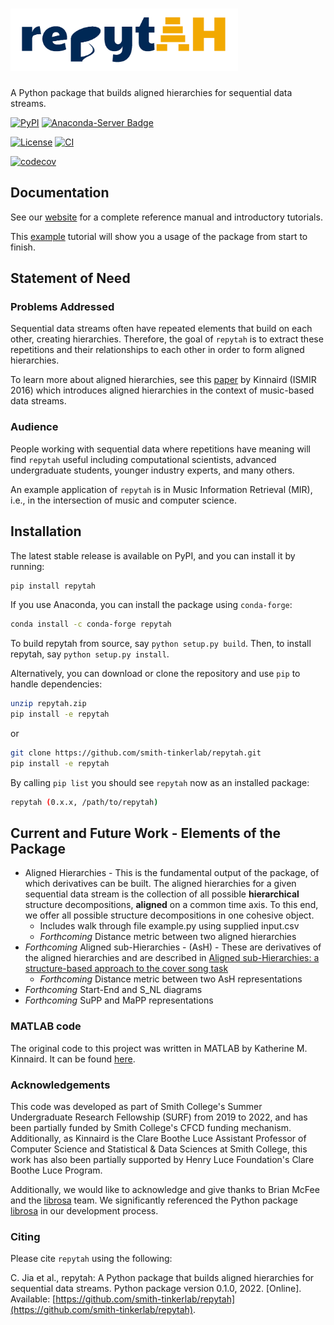 # <img alt="repytah" src="branding/repytah_logo.png" height="100">

A Python package that builds aligned hierarchies for sequential data streams.

[![PyPI](https://img.shields.io/pypi/v/repytah.svg)](https://pypi.python.org/pypi/repytah)
[![Anaconda-Server Badge](https://anaconda.org/conda-forge/repytah/badges/version.svg)](https://anaconda.org/conda-forge/repytah)

[![License](https://img.shields.io/pypi/l/repytah.svg)](https://github.com/smith-tinkerlab/repytah/blob/main/LICENSE.md)
[![CI](https://github.com/smith-tinkerlab/repytah/actions/workflows/check_repytah.yml/badge.svg)](https://github.com/smith-tinkerlab/repytah/actions/workflows/check_repytah.yml)

[![codecov](https://codecov.io/gh/tinkerlab/repytah/branch/main/graph/badge.svg?token=ULWnUHaIJC)](https://codecov.io/gh/tinkerlab/repytah)

## Documentation

See our [website](https://repytah.readthedocs.io/en/latest/index.html) for a complete reference manual and introductory tutorials.

This [example](https://repytah.readthedocs.io/en/latest/example_vignette.html) tutorial will show you a usage of the package from start to finish.

## Statement of Need

### Problems Addressed

Sequential data streams often have repeated elements that build on each other, creating hierarchies. Therefore, the goal of `repytah` is to extract these repetitions and their relationships to each other in order to form aligned hierarchies.

To learn more about aligned hierarchies, see this [paper](https://s18798.pcdn.co/ismir2016/wp-content/uploads/sites/2294/2016/07/020_Paper.pdf) by Kinnaird (ISMIR 2016) which introduces aligned hierarchies in the context of music-based data streams.

### Audience

People working with sequential data where repetitions have meaning will find `repytah` useful including computational scientists, advanced undergraduate students, younger industry experts, and many others.

An example application of `repytah` is in Music Information Retrieval (MIR), i.e., in the intersection of music and computer science.

## Installation

The latest stable release is available on PyPI, and you can install it by running:

```bash
pip install repytah
```

If you use Anaconda, you can install the package using `conda-forge`:

```bash
conda install -c conda-forge repytah
```

To build repytah from source, say `python setup.py build`.
Then, to install repytah, say `python setup.py install`.

Alternatively, you can download or clone the repository and use `pip` to handle dependencies:

```bash
unzip repytah.zip
pip install -e repytah
```

or

```bash
git clone https://github.com/smith-tinkerlab/repytah.git
pip install -e repytah
```

By calling `pip list` you should see `repytah` now as an installed package:

```bash
repytah (0.x.x, /path/to/repytah)
```

## Current and Future Work - Elements of the Package

* Aligned Hierarchies - This is the fundamental output of the package, of which derivatives can be built. The aligned hierarchies for a given sequential data stream is the collection of all possible **hierarchical** structure decompositions, **aligned** on a common time axis. To this end, we offer all possible structure decompositions in one cohesive object.
  * Includes walk through file example.py using supplied input.csv
  * _Forthcoming_ Distance metric between two aligned hierarchies
* _Forthcoming_ Aligned sub-Hierarchies - (AsH) - These are derivatives of the aligned hierarchies and are described in [Aligned sub-Hierarchies: a structure-based approach to the cover song task](http://ismir2018.ircam.fr/doc/pdfs/81_Paper.pdf)
  * _Forthcoming_ Distance metric between two AsH representations
* _Forthcoming_ Start-End and S_NL diagrams
* _Forthcoming_ SuPP and MaPP representations

### MATLAB code

The original code to this project was written in MATLAB by Katherine M. Kinnaird. It can be found [here](https://github.com/kmkinnaird/ThesisCode).

### Acknowledgements

This code was developed as part of Smith College's Summer Undergraduate Research Fellowship (SURF) from 2019 to 2022, and has been partially funded by Smith College's CFCD funding mechanism. Additionally, as Kinnaird is the Clare Boothe Luce Assistant Professor of Computer Science and Statistical & Data Sciences at Smith College, this work has also been partially supported by Henry Luce Foundation's Clare Boothe Luce Program.

Additionally, we would like to acknowledge and give thanks to Brian McFee and the [librosa](https://github.com/librosa) team. We significantly referenced the Python package [librosa](https://github.com/librosa/librosa) in our development process.

### Citing

Please cite `repytah` using the following:

C. Jia et al., repytah: A Python package that builds aligned hierarchies for sequential data streams. Python package version 0.1.0, 2022. [Online]. Available: [https://github.com/smith-tinkerlab/repytah](https://github.com/smith-tinkerlab/repytah).
